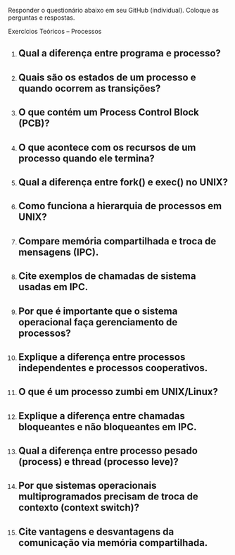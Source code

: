 Responder o questionário abaixo em seu GitHub (individual). Coloque as perguntas e respostas.

Exercícios Teóricos – Processos

1. Qual a diferença entre programa e processo?
   -
3. Quais são os estados de um processo e quando ocorrem as transições?
   -
5. O que contém um Process Control Block (PCB)?
   -
7. O que acontece com os recursos de um processo quando ele termina?
   -
9. Qual a diferença entre fork() e exec() no UNIX?
    -
11. Como funciona a hierarquia de processos em UNIX?
    -
13. Compare memória compartilhada e troca de mensagens (IPC).
    -
15. Cite exemplos de chamadas de sistema usadas em IPC.
    -
17. Por que é importante que o sistema operacional faça gerenciamento de processos?
    -
19. Explique a diferença entre processos independentes e processos cooperativos.
    -
21. O que é um processo zumbi em UNIX/Linux?
    -
23. Explique a diferença entre chamadas bloqueantes e não bloqueantes em IPC.
    -
25. Qual a diferença entre processo pesado (process) e thread (processo leve)?
    -
27. Por que sistemas operacionais multiprogramados precisam de troca de contexto (context switch)?
    -
29. Cite vantagens e desvantagens da comunicação via memória compartilhada.
    -
